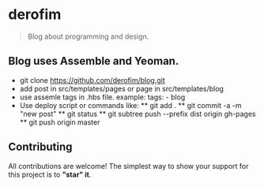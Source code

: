 # derofim

> Blog about programming and design.

## Blog uses Assemble and Yeoman.
* git clone https://github.com/derofim/blog.git
* add post in src/templates/pages or page in src/templates/blog
* use assemle tags in .hbs file. example: tags: - blog
* Use deploy script or commands like:
** git add .
** git commit -a -m "new post"
** git status
** git subtree push --prefix dist origin gh-pages
** git push origin master

## Contributing
All contributions are welcome! The simplest way to show your support for this project is to **"star" it**.
